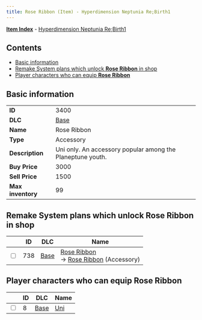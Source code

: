 ```yaml
---
title: Rose Ribbon (Item) - Hyperdimension Neptunia Re;Birth1
---
```


[**Item Index**](/neptunia/rb1/item/index.html) - [Hyperdimension Neptunia Re;Birth1](/neptunia/rb1)

## Contents

- [Basic information](#basic-information)
- [Remake System plans which unlock **Rose Ribbon** in shop](#remake-system-plans-which-unlock-rose-ribbon-in-shop)
- [Player characters who can equip **Rose Ribbon**](#player-characters-who-can-equip-rose-ribbon)

## Basic information

|   |   |
| -- | -- |
| **ID** | 3400 |
| **DLC** | [Base](/neptunia/rb1/dlc/1-base.html) |
| **Name** | Rose Ribbon |
| **Type** | Accessory |
| **Description** | Uni only. An accessory popular among the Planeptune youth. |
| **Buy Price** | 3000 |
| **Sell Price** | 1500 |
| **Max inventory** | 99 |


## Remake System plans which unlock **Rose Ribbon** in shop

|    | ID | DLC | Name |
| -- | -- | --- | ---- |
| <input type="checkbox" id="rb1-remake-1-738" class="trackbox" /> | 738 | [Base](/neptunia/rb1/dlc/1-base.html) | [Rose Ribbon](/neptunia/rb1/remake/1-738-rose-ribbon.html)<br /> → [Rose Ribbon](/neptunia/rb1/item/1-3400-rose-ribbon.html) (Accessory) |


## Player characters who can equip **Rose Ribbon**

|    | ID | DLC | Name |
| -- | -- | --- | ---- |
| <input type="checkbox" id="rb1-player-1-8" class="trackbox" /> | 8 | [Base](/neptunia/rb1/dlc/1-base.html) | [Uni](/neptunia/rb1/player/1-8-uni.html) |
